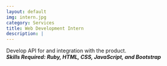 ```yaml
---
layout: default
img: intern.jpg
category: Services
title: Web Development Intern
description: |
---
```

Develop API for and integration with the product.<br/>
<i><b>Skills Required: Ruby, HTML, CSS, JavaScript, and Bootstrap</b></i>
